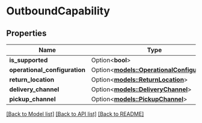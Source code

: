 # OutboundCapability

## Properties

Name | Type | Description | Notes
------------ | ------------- | ------------- | -------------
**is_supported** | Option<**bool**> |  | [optional]
**operational_configuration** | Option<[**models::OperationalConfiguration**](OperationalConfiguration.md)> |  | [optional]
**return_location** | Option<[**models::ReturnLocation**](ReturnLocation.md)> |  | [optional]
**delivery_channel** | Option<[**models::DeliveryChannel**](DeliveryChannel.md)> |  | [optional]
**pickup_channel** | Option<[**models::PickupChannel**](PickupChannel.md)> |  | [optional]

[[Back to Model list]](../README.md#documentation-for-models) [[Back to API list]](../README.md#documentation-for-api-endpoints) [[Back to README]](../README.md)



